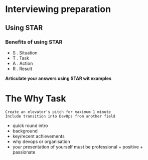 # Interviewing preparation

## Using STAR
### Benefits of using STAR
- S . Situation
- T . Task
- A . Action
- R . Result

**Articulate your answers using STAR wit examples**



# The Why Task

```
Create an elevator's pitch for maximum 1 minute
Include transition into DevOps from another field
```

- quick round intro
- background
- key/recent achievements
- why devops or organisation
- your presentation of yourself must be professional + positive + passionate

